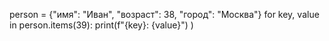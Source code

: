 person = {"имя": "Иван", "возраст": 38, "город": "Москва"}
for key, value in person.items(39):
  print(f"{key}: {value}")
)
